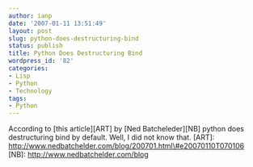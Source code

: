 ```yaml
---
author: ianp
date: '2007-01-11 13:51:49'
layout: post
slug: python-does-destructuring-bind
status: publish
title: Python Does Destructuring Bind
wordpress_id: '82'
categories:
- Lisp
- Python
- Technology
tags:
- Python
---
```


According to [this article][ART] by [Ned Batcheleder][NB] python does
destructuring bind by default. Well, I did not know that. [ART]:
http://www.nedbatchelder.com/blog/200701.html\#e20070110T070106 [NB]:
http://www.nedbatchelder.com/blog
